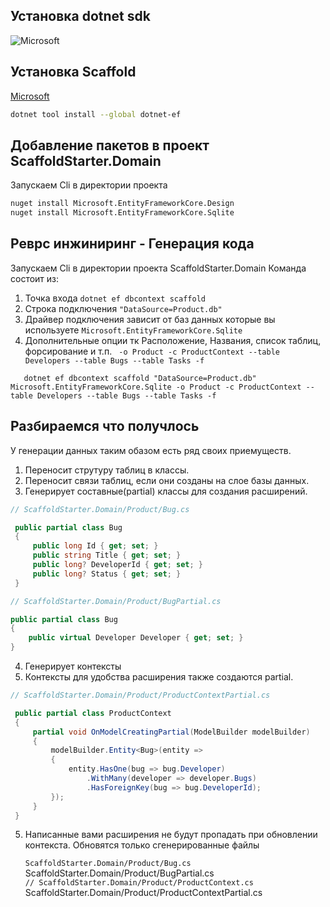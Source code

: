 ## Установка dotnet sdk
![Microsoft](http://qrcoder.ru/code/?https%3A%2F%2Fdocs.microsoft.com%2Fru-ru%2Fdotnet%2Fcore%2Finstall%2F&6&0)

## Установка Scaffold
[Microsoft](https://docs.microsoft.com/ru-ru/ef/core/get-started/overview/install)

```bash
dotnet tool install --global dotnet-ef
```
## Добавление пакетов в проект ScaffoldStarter.Domain
Запускаем Cli в директории проекта
```bash
nuget install Microsoft.EntityFrameworkCore.Design
nuget install Microsoft.EntityFrameworkCore.Sqlite
```
## Реврс инжиниринг - Генерация кода
Запускаем Cli в директории проекта ScaffoldStarter.Domain
Команда состоит из:
   1. Точка входа ```dotnet ef dbcontext scaffold```
   2. Строка подключения ```"DataSource=Product.db"```
   3. Драйвер подключения зависит от баз данных которые вы используете ```Microsoft.EntityFrameworkCore.Sqlite```
   4. Дополнительные опции тк Расположение, Названия, список таблиц, форсирование и т.п. ``` -o Product -c ProductContext --table Developers --table Bugs --table Tasks -f```
```
   dotnet ef dbcontext scaffold "DataSource=Product.db" Microsoft.EntityFrameworkCore.Sqlite -o Product -c ProductContext --table Developers --table Bugs --table Tasks -f
```
## Разбираемся что получлось

   У генерации данных таким обазом есть ряд своих приемуществ.
   1. Переносит струтуру таблиц в классы.
   2. Переносит связи таблиц, если они созданы на слое базы данных.
   3. Генерирует составные(partial) классы для создания расширений.

   ```c#
   // ScaffoldStarter.Domain/Product/Bug.cs

    public partial class Bug
    {
        public long Id { get; set; }
        public string Title { get; set; }
        public long? DeveloperId { get; set; }
        public long? Status { get; set; }
    }
   ```

   ```c#
   // ScaffoldStarter.Domain/Product/BugPartial.cs
   
   public partial class Bug
   {
       public virtual Developer Developer { get; set; }
   }
   ```

   4. Генерирует контексты
   5. Контексты для удобства расширения также создаются partial.

   ```c#
   // ScaffoldStarter.Domain/Product/ProductContextPartial.cs
   
    public partial class ProductContext
    {
        partial void OnModelCreatingPartial(ModelBuilder modelBuilder)
        {
            modelBuilder.Entity<Bug>(entity =>
            {
                entity.HasOne(bug => bug.Developer)
                    .WithMany(developer => developer.Bugs)
                    .HasForeignKey(bug => bug.DeveloperId);
            });
        }
    }
   ```

   5. Написанные вами расширения не будут пропадать при обновлении контекста. Обновятся только сгенерированные файлы

         `ScaffoldStarter.Domain/Product/Bug.cs`  
         ScaffoldStarter.Domain/Product/BugPartial.cs  
         `// ScaffoldStarter.Domain/Product/ProductContext.cs`  
         ScaffoldStarter.Domain/Product/ProductContextPartial.cs  

